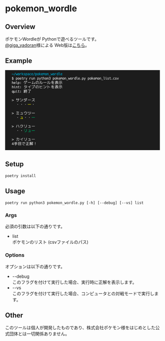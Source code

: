 # pokemon_wordle

## Overview

ポケモンWordleが Pythonで遊べるツールです。  
[@giga_yadoran](https://twitter.com/giga_yadoran)様による Web版は[こちら](https://wordle.mega-yadoran.jp/)。  

## Example

![demo_play](assets/images/demo_play.png)

## Setup

```
poetry install
```

## Usage

```
poetry run python3 pokemon_wordle.py [-h] [--debug] [--vs] list
```

### Args

必須の引数は以下の通りです。

* list  
ポケモンのリスト (csvファイルのパス)

### Options

オプションは以下の通りです。

* --debug  
このフラグを付けて実行した場合、実行時に正解を表示します。
* --vs  
このフラグを付けて実行した場合、コンピュータとの対戦モードで実行します。

## Other

このツールは個人が開発したものであり、株式会社ポケモン様をはじめとした公式団体とは一切関係ありません。
